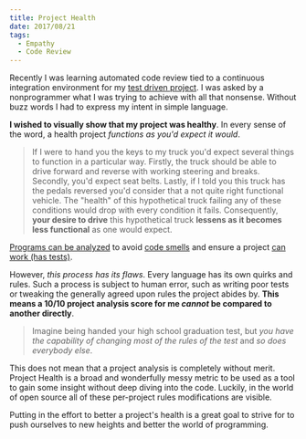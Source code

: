 ```yaml
---
title: Project Health
date: 2017/08/21
tags:
  - Empathy
  - Code Review
---
```


Recently I was learning automated code review tied to a continuous integration environment for my [test driven project](https://github.com/sharpshark28/json-query-chain). I was asked by a nonprogrammer what I was trying to achieve with all that nonsense. Without buzz words I had to express my intent in simple language.

**I wished to visually show that my project was healthy**. In every sense of the word, a health project _functions as you'd expect it would_.

> If I were to hand you the keys to my truck you'd expect several things to function in a particular way. Firstly, the truck should be able to drive forward and reverse with working steering and breaks. Secondly, you'd expect seat belts. Lastly, if I told you this truck has the pedals reversed you'd consider that a not quite right functional vehicle.
> The "health" of this hypothetical truck failing any of these conditions would drop with every condition it fails. Consequently, **your desire to drive** this hypothetical truck **lessens as it becomes less functional** as one would expect.

[Programs can be analyzed](https://docs.codeclimate.com/docs/list-of-engines) to avoid [code smells](https://blog.codinghorror.com/code-smells/) and ensure a project [can work (has tests)](http://blog.xebia.com/5-reasons-why-you-should-test-your-code/).

However, _this process has its flaws_. Every language has its own quirks and rules. Such a process is subject to human error, such as writing poor tests or tweaking the generally agreed upon rules the project abides by. **This means a 10/10 project analysis score for me _cannot_ be compared to another directly**.

> Imagine being handed your high school graduation test, but _you have the capability of changing most of the rules of the test_ and _so does everybody else_.

This does not mean that a project analysis is completely without merit. Project Health is a broad and wonderfully messy metric to be used as a tool to gain some insight without deep diving into the code. Luckily, in the world of open source all of these per-project rules modifications are visible.

Putting in the effort to better a project's health is a great goal to strive for to push ourselves to new heights and better the world of programming.
